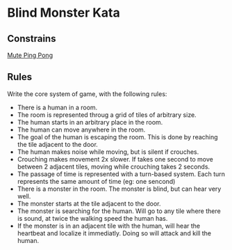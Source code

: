 # Blind Monster Kata
## Constrains
[Mute Ping Pong](https://kata-log.rocks/mute-ping-pong)

## Rules
Write the core system of game, with the following rules:
- There is a human in a room.
- The room is represented throug a grid of tiles of arbitrary size.
- The human starts in an arbitrary place in the room.
- The human can move anywhere in the room.
- The goal of the human is escaping the room. This is done by reaching the tile adjacent to the door.
- The human makes noise while moving, but is silent if crouches.
- Crouching makes movement 2x slower. If takes one second to move between 2 adjacent tiles, moving while crouching takes 2 seconds.
- The passage of time is represented with a turn-based system. Each turn represents the same amount of time (eg: one sencond)
- There is a monster in the room. The monster is blind, but can hear very well.
- The monster starts at the tile adjacent to the door.
- The monster is searching for the human. Will go to any tile where there is sound, at twice the walking speed the human has.
- If the monster is in an adjacent tile with the human, will hear the heartbeat and localize it immediatly. Doing so will attack and kill the human.
